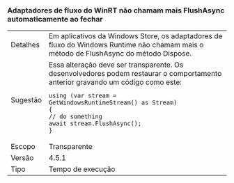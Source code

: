 ### <a name="winrt-stream-adapters-no-long-call-flushasync-automatically-on-close"></a>Adaptadores de fluxo do WinRT não chamam mais FlushAsync automaticamente ao fechar

|   |   |
|---|---|
|Detalhes|Em aplicativos da Windows Store, os adaptadores de fluxo do Windows Runtime não chamam mais o método de FlushAsync do método Dispose.|
|Sugestão|Essa alteração deve ser transparente. Os desenvolvedores podem restaurar o comportamento anterior gravando um código como este:<pre><code class="language-csharp">using (var stream = GetWindowsRuntimeStream() as Stream)&#13;&#10;{&#13;&#10;// do something&#13;&#10;await stream.FlushAsync();&#13;&#10;}&#13;&#10;</code></pre>|
|Escopo|Transparente|
|Versão|4.5.1|
|Tipo|Tempo de execução|

